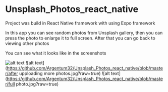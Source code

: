 # Unsplash_Photos_react_native

Project was build in React Native framework with using Expo framework

In this app you can see random photos from Unsplash gallery, then you can press the photo to enlarge it to full screen. After that you can go back to viewing other photos

You can see what it looks like in the screenshots

![alt text](https://github.com/Argentum32/Unsplash_Photos_react_native/blob/master/start.jpg?raw=true)
![alt text](https://github.com/Argentum32/Unsplash_Photos_react_native/blob/master/after upploading more photos.jpg?raw=true)
![alt text](https://github.com/Argentum32/Unsplash_Photos_react_native/blob/master/full photo.jpg?raw=true)

